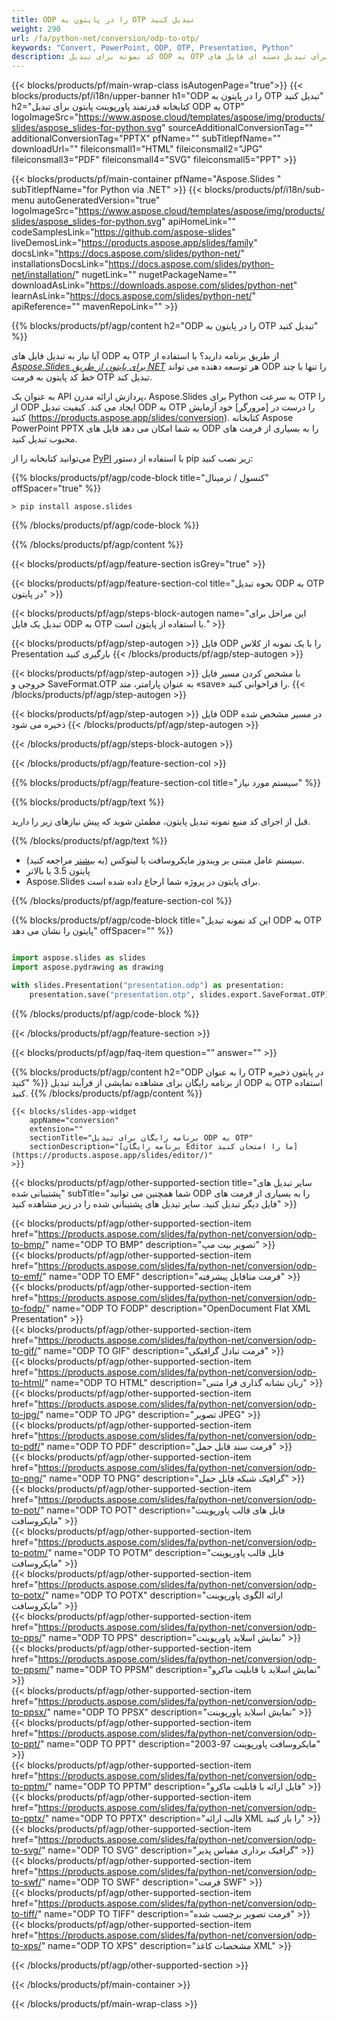 ```yaml
---
title: ODP را در پایتون به OTP تبدیل کنید
weight: 290
url: /fa/python-net/conversion/odp-to-otp/ 
keywords: "Convert, PowerPoint, ODP, OTP, Presentation, Python"
description: کد نمونه برای تبدیل ODP به OTP پایتون. برای تبدیل دسته ای فایل های ODP به فایل های OTP از PowerPoint Python API استفاده کنید.
---
```


{{< blocks/products/pf/main-wrap-class isAutogenPage="true">}}
{{< blocks/products/pf/i18n/upper-banner h1="ODP را در پایتون به OTP تبدیل کنید" h2="کتابخانه قدرتمند پاورپوینت پایتون برای تبدیل ODP به OTP" logoImageSrc="https://www.aspose.cloud/templates/aspose/img/products/slides/aspose_slides-for-python.svg" sourceAdditionalConversionTag="" additionalConversionTag="PPTX" pfName="" subTitlepfName="" downloadUrl="" fileiconsmall1="HTML" fileiconsmall2="JPG" fileiconsmall3="PDF" fileiconsmall4="SVG" fileiconsmall5="PPT" >}}

{{< blocks/products/pf/main-container pfName="Aspose.Slides " subTitlepfName="for Python via .NET" >}}
{{< blocks/products/pf/i18n/sub-menu autoGeneratedVersion="true" logoImageSrc="https://www.aspose.cloud/templates/aspose/img/products/slides/aspose_slides-for-python.svg" apiHomeLink="" codeSamplesLink="https://github.com/aspose-slides" liveDemosLink="https://products.aspose.app/slides/family" docsLink="https://docs.aspose.com/slides/python-net/" installationsDocsLink="https://docs.aspose.com/slides/python-net/installation/" nugetLink="" nugetPackageName="" downloadAsLink="https://downloads.aspose.com/slides/python-net" learnAsLink="https://docs.aspose.com/slides/python-net/" apiReference="" mavenRepoLink="" >}}

{{% blocks/products/pf/agp/content h2="ODP را در پایتون به OTP تبدیل کنید" %}}

آیا نیاز به تبدیل فایل های ODP به OTP از طریق برنامه دارید؟ با استفاده از [*Aspose.Slides برای پایتون از طریق NET*](https://products.aspose.com/slides/fa/python-net/) هر توسعه دهنده می تواند ODP را تنها با چند خط کد پایتون به فرمت OTP تبدیل کند.

به عنوان یک API پردازش ارائه مدرن، Aspose.Slides برای Python به سرعت OTP را از ODP ایجاد می کند. کیفیت تبدیل ODP به OTP را درست در [مرورگر] خود آزمایش کنید (https://products.aspose.app/slides/conversion). کتابخانه Aspose PowerPoint PPTX به شما امکان می دهد فایل های ODP را به بسیاری از فرمت های محبوب تبدیل کنید.

می‌توانید کتابخانه را از [PyPI](https://pypi.org/project/Aspose.Slides/) با استفاده از دستور pip زیر نصب کنید:

{{% blocks/products/pf/agp/code-block title="کنسول / ترمینال" offSpacer="true" %}}

```console
> pip install aspose.slides

```

{{% /blocks/products/pf/agp/code-block %}}

{{% /blocks/products/pf/agp/content %}}

{{< blocks/products/pf/agp/feature-section isGrey="true" >}}

{{< blocks/products/pf/agp/feature-section-col title="نحوه تبدیل ODP به OTP در پایتون" >}}

{{< blocks/products/pf/agp/steps-block-autogen name="این مراحل برای تبدیل یک فایل ODP به OTP با استفاده از پایتون است." >}}

{{< blocks/products/pf/agp/step-autogen >}}
فایل ODP را با یک نمونه از کلاس Presentation بارگیری کنید
{{< /blocks/products/pf/agp/step-autogen >}}

{{< blocks/products/pf/agp/step-autogen >}}
با مشخص کردن مسیر فایل خروجی و SaveFormat.OTP به عنوان پارامتر، متد «save» را فراخوانی کنید.
{{< /blocks/products/pf/agp/step-autogen >}}

{{< blocks/products/pf/agp/step-autogen >}}
فایل ODP در مسیر مشخص شده ذخیره می شود
{{< /blocks/products/pf/agp/step-autogen >}}

{{< /blocks/products/pf/agp/steps-block-autogen >}}

{{< /blocks/products/pf/agp/feature-section-col >}}

{{% blocks/products/pf/agp/feature-section-col title="سیستم مورد نیاز" %}}

{{% blocks/products/pf/agp/text %}}

 قبل از اجرای کد منبع نمونه تبدیل پایتون، مطمئن شوید که پیش نیازهای زیر را دارید.

{{% /blocks/products/pf/agp/text %}}

- سیستم عامل مبتنی بر ویندوز مایکروسافت یا لینوکس (به [بیشتر](https://docs.aspose.com/slides/python-net/system-requirements/) مراجعه کنید).
- پایتون 3.5 یا بالاتر
- Aspose.Slides برای پایتون در پروژه شما ارجاع داده شده است.

{{% /blocks/products/pf/agp/feature-section-col %}}

{{% blocks/products/pf/agp/code-block title="این کد نمونه تبدیل ODP به OTP پایتون را نشان می دهد" offSpacer="" %}}

```py

import aspose.slides as slides
import aspose.pydrawing as drawing

with slides.Presentation("presentation.odp") as presentation:
    presentation.save("presentation.otp", slides.export.SaveFormat.OTP)

```
{{% /blocks/products/pf/agp/code-block %}}

{{< /blocks/products/pf/agp/feature-section >}}

{{< blocks/products/pf/agp/faq-item question="" answer="" >}}
 
{{% blocks/products/pf/agp/content h2="ODP را به عنوان OTP در پایتون ذخیره کنید" %}}
از برنامه رایگان برای مشاهده نمایشی از فرآیند تبدیل ODP به OTP استفاده کنید. 
{{% /blocks/products/pf/agp/content %}}

<!-- aboutfile Starts -->

<!-- aboutfile Ends -->

    {{< blocks/slides-app-widget 
        appName="conversion"
        extension=""
        sectionTitle="برنامه رایگان برای تبدیل ODP به OTP" 
        sectionDescription="[برنامه رایگان Editor ما را امتحان کنید](https://products.aspose.app/slides/editor/)" 
    >}}
    
{{< blocks/products/pf/agp/other-supported-section title="سایر تبدیل های پشتیبانی شده" subTitle="شما همچنین می توانید ODP را به بسیاری از فرمت های فایل دیگر تبدیل کنید. سایر تبدیل های پشتیبانی شده را در زیر مشاهده کنید" >}}

{{< blocks/products/pf/agp/other-supported-section-item href="https://products.aspose.com/slides/fa/python-net/conversion/odp-to-bmp/" name="ODP TO BMP" description="تصویر بیت مپ" >}}  
{{< blocks/products/pf/agp/other-supported-section-item href="https://products.aspose.com/slides/fa/python-net/conversion/odp-to-emf/" name="ODP TO EMF" description="فرمت متافایل پیشرفته" >}}  
{{< blocks/products/pf/agp/other-supported-section-item href="https://products.aspose.com/slides/fa/python-net/conversion/odp-to-fodp/" name="ODP TO FODP" description="OpenDocument Flat XML Presentation" >}}  
{{< blocks/products/pf/agp/other-supported-section-item href="https://products.aspose.com/slides/fa/python-net/conversion/odp-to-gif/" name="ODP TO GIF" description="فرمت تبادل گرافیکی" >}}  
{{< blocks/products/pf/agp/other-supported-section-item href="https://products.aspose.com/slides/fa/python-net/conversion/odp-to-html/" name="ODP TO HTML" description="زبان نشانه گذاری فرا متنی" >}}  
{{< blocks/products/pf/agp/other-supported-section-item href="https://products.aspose.com/slides/fa/python-net/conversion/odp-to-jpg/" name="ODP TO JPG" description="تصویر JPEG" >}}  
{{< blocks/products/pf/agp/other-supported-section-item href="https://products.aspose.com/slides/fa/python-net/conversion/odp-to-pdf/" name="ODP TO PDF" description="فرمت سند قابل حمل" >}}  
{{< blocks/products/pf/agp/other-supported-section-item href="https://products.aspose.com/slides/fa/python-net/conversion/odp-to-png/" name="ODP TO PNG" description="گرافیک شبکه قابل حمل" >}}  
{{< blocks/products/pf/agp/other-supported-section-item href="https://products.aspose.com/slides/fa/python-net/conversion/odp-to-pot/" name="ODP TO POT" description="فایل های قالب پاورپوینت مایکروسافت" >}}  
{{< blocks/products/pf/agp/other-supported-section-item href="https://products.aspose.com/slides/fa/python-net/conversion/odp-to-potm/" name="ODP TO POTM" description="فایل قالب پاورپوینت مایکروسافت" >}}  
{{< blocks/products/pf/agp/other-supported-section-item href="https://products.aspose.com/slides/fa/python-net/conversion/odp-to-potx/" name="ODP TO POTX" description="ارائه الگوی پاورپوینت مایکروسافت" >}}  
{{< blocks/products/pf/agp/other-supported-section-item href="https://products.aspose.com/slides/fa/python-net/conversion/odp-to-pps/" name="ODP TO PPS" description="نمایش اسلاید پاورپوینت" >}}  
{{< blocks/products/pf/agp/other-supported-section-item href="https://products.aspose.com/slides/fa/python-net/conversion/odp-to-ppsm/" name="ODP TO PPSM" description="نمایش اسلاید با قابلیت ماکرو" >}}  
{{< blocks/products/pf/agp/other-supported-section-item href="https://products.aspose.com/slides/fa/python-net/conversion/odp-to-ppsx/" name="ODP TO PPSX" description="نمایش اسلاید پاورپوینت" >}}  
{{< blocks/products/pf/agp/other-supported-section-item href="https://products.aspose.com/slides/fa/python-net/conversion/odp-to-ppt/" name="ODP TO PPT" description="مایکروسافت پاورپوینت 97-2003" >}}  
{{< blocks/products/pf/agp/other-supported-section-item href="https://products.aspose.com/slides/fa/python-net/conversion/odp-to-pptm/" name="ODP TO PPTM" description="فایل ارائه با قابلیت ماکرو" >}}  
{{< blocks/products/pf/agp/other-supported-section-item href="https://products.aspose.com/slides/fa/python-net/conversion/odp-to-pptx/" name="ODP TO PPTX" description="قالب ارائه XML را باز کنید" >}}  
{{< blocks/products/pf/agp/other-supported-section-item href="https://products.aspose.com/slides/fa/python-net/conversion/odp-to-svg/" name="ODP TO SVG" description="گرافیک برداری مقیاس پذیر" >}}  
{{< blocks/products/pf/agp/other-supported-section-item href="https://products.aspose.com/slides/fa/python-net/conversion/odp-to-swf/" name="ODP TO SWF" description="فرمت SWF" >}}  
{{< blocks/products/pf/agp/other-supported-section-item href="https://products.aspose.com/slides/fa/python-net/conversion/odp-to-tiff/" name="ODP TO TIFF" description="فرمت تصویر برچسب شده" >}}  
{{< blocks/products/pf/agp/other-supported-section-item href="https://products.aspose.com/slides/fa/python-net/conversion/odp-to-xps/" name="ODP TO XPS" description="مشخصات کاغذ XML" >}}  


{{< /blocks/products/pf/agp/other-supported-section >}}

{{< /blocks/products/pf/main-container >}}
    
{{< /blocks/products/pf/main-wrap-class >}}